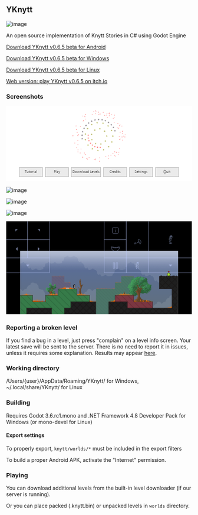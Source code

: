 ## YKnytt

![image](screenshots/cover.png)

An open source implementation of Knytt Stories in C# using Godot Engine

[Download YKnytt v0.6.5 beta for Android](https://github.com/youkaicountry/yknytt/releases/download/0.6.5/YKnytt_v0.6.5.apk)

[Download YKnytt v0.6.5 beta for Windows](https://github.com/youkaicountry/yknytt/releases/download/0.6.5/YKnytt_v0.6.5_win.zip)

[Download YKnytt v0.6.5 beta for Linux](https://github.com/youkaicountry/yknytt/releases/download/0.6.5/YKnytt_v0.6.5_linux.zip)

[Web version: play YKnytt v0.6.5 on itch.io](https://youkaicountry.itch.io/yknytt)

### Screenshots

![image](screenshots/screen6.png)

![image](screenshots/screen5.png)

![image](screenshots/screen3.png)

![image](screenshots/screen4.png)

![image](screenshots/screen7.png)

### Reporting a broken level

If you find a bug in a level, just press "complain" on a level info screen. Your latest save will be sent to the server. There is no need to report it in issues, unless it requires some explanation. Results may appear [here](https://github.com/youkaicountry/yknytt/issues/200).

### Working directory

/Users/{user}/AppData/Roaming/YKnytt/ for Windows, ~/.local/share/YKnytt/ for Linux

### Building

Requires Godot 3.6.rc1.mono and .NET Framework 4.8 Developer Pack for Windows (or mono-devel for Linux)

#### Export settings

To properly export, `knytt/worlds/*` must be included in the export filters

To build a proper Android APK, activate the "Internet" permission.

### Playing

You can download additional levels from the built-in level downloader (if our server is running).

Or you can place packed (.knytt.bin) or unpacked levels in `worlds` directory.
